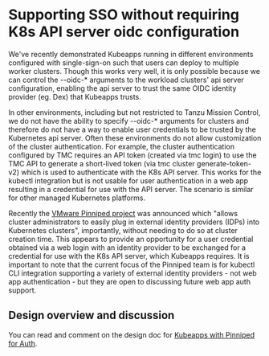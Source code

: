 # Supporting SSO without requiring K8s API server oidc configuration

We've recently demonstrated Kubeapps running in different environments configured with single-sign-on such that users can deploy to multiple worker clusters. Though this works very well, it is only possible because we can control the --oidc-\* arguments to the workload clusters' api server configuration, enabling the api server to trust the same OIDC identity provider (eg. Dex) that Kubeapps trusts.

In other environments, including but not restricted to Tanzu Mission Control, we do not have the ability to specify --oidc-\* arguments for clusters and therefore do not have a way to enable user credentials to be trusted by the Kubernetes api server. Often these environments do not allow customization of the cluster authentication. For example, the cluster authentication configured by TMC requires an API token (created via tmc login) to use the TMC API to generate a short-lived token (via tmc cluster generate-token-v2) which is used to authenticate with the K8s API server. This works for the kubectl integration but is not usable for user authentication in a web app resulting in a credential for use with the API server. The scenario is similar for other managed Kubernetes platforms.

Recently the [VMware Pinniped project](https://github.com/vmware-tanzu/pinniped) was announced which "allows cluster administrators to easily plug in external identity providers (IDPs) into Kubernetes clusters", importantly, without needing to do so at cluster creation time. This appears to provide an opportunity for a user credential obtained via a web login with an identity provider to be exchanged for a credential for use with the K8s API server, which Kubeapps requires. It is important to note that the current focus of the Pinniped team is for kubectl CLI integration supporting a variety of external identity providers - not web app authentication - but they are open to discussing future web app auth support.

## Design overview and discussion

You can read and comment on the design doc for [Kubeapps with Pinniped for Auth](https://docs.google.com/document/d/1WzDWQh1CDZ6fRg9Md-2l2l7JqVzFkZGACZA1WWog9AU/).
